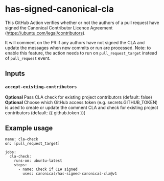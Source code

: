 # has-signed-canonical-cla

This GitHub Action verifies whether or not the authors of a pull request have signed the Canonical Contributor Licence Agreement (https://ubuntu.com/legal/contributors).

It will comment on the PR if any authors have not signed the CLA and update the messages when new commits or run are processed.
Note: to enable this feature, the action needs to run on `pull_request_target` instead of `pull_request` event.

## Inputs

### `accept-existing-contributors`

**Optional** Pass CLA check for existing project contributors (default: false)
**Optional** Choose which GitHub access token (e.g. secrets.GITHUB_TOKEN) is used to create or update the comment CLA and check for existing project contributors (default: {{ github.token }})

## Example usage

```
name: cla-check
on: [pull_request_target]

jobs:
  cla-check:
    runs-on: ubuntu-latest
    steps:
      - name: Check if CLA signed
        uses: canonical/has-signed-canonical-cla@v1
```
